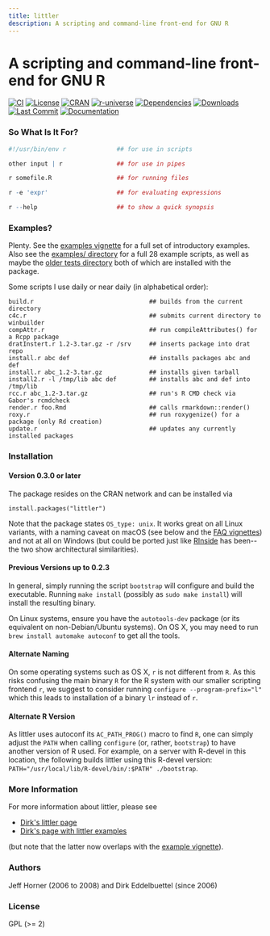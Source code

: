 ```yaml
---
title: littler
description: A scripting and command-line front-end for GNU R
---
```


# A scripting and command-line front-end for GNU R

[![CI](https://github.com/eddelbuettel/littler/workflows/ci/badge.svg)](https://github.com/eddelbuettel/littler/actions?query=workflow%3Aci)
[![License](https://img.shields.io/badge/license-GPL%20%28%3E=%202%29-brightgreen.svg?style=flat)](https://www.gnu.org/licenses/gpl-2.0.html)
[![CRAN](https://www.r-pkg.org/badges/version/littler)](https://cran.r-project.org/package=littler)
[![r-universe](https://eddelbuettel.r-universe.dev/badges/littler)](https://eddelbuettel.r-universe.dev/littler)
[![Dependencies](https://tinyverse.netlify.app/badge/littler)](https://cran.r-project.org/package=littler)
[![Downloads](https://cranlogs.r-pkg.org/badges/littler?color=brightgreen)](https://www.r-pkg.org/pkg/littler)
[![Last Commit](https://img.shields.io/github/last-commit/eddelbuettel/littler)](https://github.com/eddelbuettel/littler)
[![Documentation](https://img.shields.io/badge/documentation-is_here-blue)](https://eddelbuettel.github.io/littler/)

### So What Is It For?

```r
#!/usr/bin/env r              ## for use in scripts

other input | r               ## for use in pipes

r somefile.R                  ## for running files

r -e 'expr'                   ## for evaluating expressions

r --help                      ## to show a quick synopsis
```

### Examples?

Plenty. See the [examples vignette](https://cran.r-project.org/package=littler/vignettes/littler-examples.html)
for a full set of introductory examples. Also
see the [examples/ directory](https://github.com/eddelbuettel/littler/tree/master/inst/examples) for a full 28
example scripts, as well as maybe the
[older tests directory](https://github.com/eddelbuettel/littler/tree/master/inst/script-tests)
both of which are installed with the package.

Some scripts I use daily or near daily (in alphabetical order):

```
build.r                                ## builds from the current directory
c4c.r                                  ## submits current directory to winbuilder
compAttr.r                             ## run compileAttributes() for a Rcpp package
dratInstert.r 1.2-3.tar.gz -r /srv     ## inserts package into drat repo
install.r abc def                      ## installs packages abc and def
install.r abc_1.2-3.tar.gz             ## installs given tarball
install2.r -l /tmp/lib abc def         ## installs abc and def into /tmp/lib
rcc.r abc_1.2-3.tar.gz                 ## run's R CMD check via Gabor's rcmdcheck
render.r foo.Rmd                       ## calls rmarkdown::render()
roxy.r                                 ## run roxygenize() for a package (only Rd creation)
update.r                               ## updates any currently installed packages
```

### Installation

#### Version 0.3.0 or later

The package resides on the CRAN network and can be installed via

```
install.packages("littler")
```

Note that the package states `OS_type: unix`. It works great on all Linux
variants, with a naming caveat on macOS (see below and the [FAQ
vignettes](https://github.com/eddelbuettel/littler/blob/master/vignettes/littler-faq.md))
and not at all on Windows (but could be ported just like
[RInside](https://github.com/eddelbuettel/rinside) has been--the two show
architectural similarities).

#### Previous Versions up to 0.2.3

In general, simply running the script `bootstrap` will configure and build the
executable. Running `make install` (possibly as `sudo make install`) will
install the resulting binary.

On Linux systems, ensure you have the `autotools-dev` package (or its
equivalent on non-Debian/Ubuntu systems).  On OS X, you may need to run `brew
install automake autoconf` to get all the tools.

#### Alternate Naming

On some operating systems such as OS X, `r` is not different from `R`.  As
this risks confusing the main binary `R` for the R system with our smaller
scripting frontend `r`, we suggest to consider running `configure
--program-prefix="l"` which this leads to installation of a binary `lr`
instead of `r`.

#### Alternate R Version

As littler uses autoconf its `AC_PATH_PROG()` macro to find `R`, one can
simply adjust the `PATH` when calling `configure` (or, rather, `bootstrap`)
to have another version of R used. For example, on a server with R-devel in
this location, the following builds littler using this R-devel version:
`PATH="/usr/local/lib/R-devel/bin/:$PATH" ./bootstrap`.

### More Information

For more information about littler, please see

* [Dirk's littler page](https://dirk.eddelbuettel.com/code/littler.html)
* [Dirk's page with littler examples](https://dirk.eddelbuettel.com/code/littler.examples.html)

(but note that the latter now overlaps with the
[example vignette](https://cran.r-project.org/package=littler/vignettes/littler-examples.html)).

### Authors

Jeff Horner (2006 to 2008) and Dirk Eddelbuettel (since 2006)

### License

GPL (>= 2)

